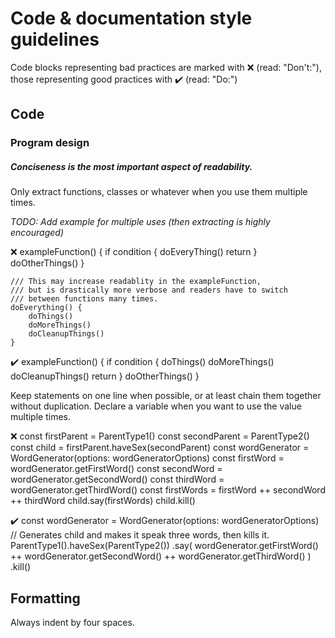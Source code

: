 # Code & documentation style guidelines

Code blocks representing bad practices are marked with ❌ (read: "Don't:"), those representing good practices with ✔️ (read: "Do:")




## Code



### Program design

##### *Conciseness is the most important aspect of readability.*

Only extract functions, classes or whatever when you use them multiple times.

*TODO: Add example for multiple uses (then extracting is highly encouraged)*

❌
    exampleFunction() {
        if condition {
            doEveryThing()
            return
        }
        doOtherThings()
    }

    /// This may increase readablity in the exampleFunction,
    /// but is drastically more verbose and readers have to switch
    /// between functions many times.
    doEverything() {
        doThings()
        doMoreThings()
        doCleanupThings()
    }


✔️
    exampleFunction() {
        if condition {
            doThings()
            doMoreThings()
            doCleanupThings()
            return
        }
        doOtherThings()
    }


Keep statements on one line when possible, or at least chain them together without duplication. Declare a variable when you want to use the value multiple times.

❌
    const firstParent = ParentType1()
    const secondParent = ParentType2()
    const child = firstParent.haveSex(secondParent)
    const wordGenerator = WordGenerator(options: wordGeneratorOptions)
    const firstWord = wordGenerator.getFirstWord()
    const secondWord = wordGenerator.getSecondWord()
    const thirdWord = wordGenerator.getThirdWord()
    const firstWords = firstWord ++ secondWord ++ thirdWord
    child.say(firstWords)
    child.kill()


✔️
    const wordGenerator = WordGenerator(options: wordGeneratorOptions)
    // Generates child and makes it speak three words, then kills it.
    ParentType1().haveSex(ParentType2())
        .say(
            wordGenerator.getFirstWord() ++
            wordGenerator.getSecondWord() ++
            wordGenerator.getThirdWord()
        )
        .kill()



## Formatting

Always indent by four spaces.